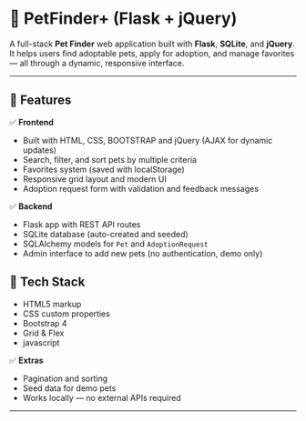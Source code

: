 # 🐾 PetFinder+ (Flask + jQuery)

A full-stack **Pet Finder** web application built with **Flask**, **SQLite**, and **jQuery**.  
It helps users find adoptable pets, apply for adoption, and manage favorites — all through a dynamic, responsive interface.

---

## 🚀 Features

✅ **Frontend**
- Built with HTML, CSS, BOOTSTRAP and jQuery (AJAX for dynamic updates)
- Search, filter, and sort pets by multiple criteria
- Favorites system (saved with localStorage)
- Responsive grid layout and modern UI
- Adoption request form with validation and feedback messages

✅ **Backend**
- Flask app with REST API routes
- SQLite database (auto-created and seeded)
- SQLAlchemy models for `Pet` and `AdoptionRequest`
- Admin interface to add new pets (no authentication, demo only)

## 🧩 Tech Stack
- HTML5 markup
- CSS custom properties
- Bootstrap 4
- Grid & Flex
- javascript

✅ **Extras**
- Pagination and sorting
- Seed data for demo pets
- Works locally — no external APIs required

---


